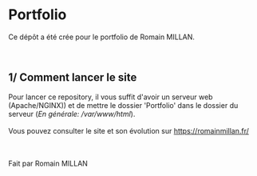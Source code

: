 # Portfolio
Ce dépôt a été crée pour le portfolio de Romain MILLAN.

<br/>

## 1/ Comment lancer le site
Pour lancer ce repository, il vous suffit d'avoir un serveur web (Apache/NGINX)) et de mettre le dossier 'Portfolio' dans le dossier du serveur (*En générale: /var/www/html*).
<br/><br/>
Vous pouvez consulter le site et son évolution sur https://romainmillan.fr/
<br/><br/><br/>

Fait par Romain MILLAN
